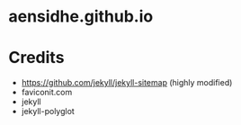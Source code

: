 # aensidhe.github.io

# Credits

- https://github.com/jekyll/jekyll-sitemap (highly modified)
- faviconit.com
- jekyll
- jekyll-polyglot
